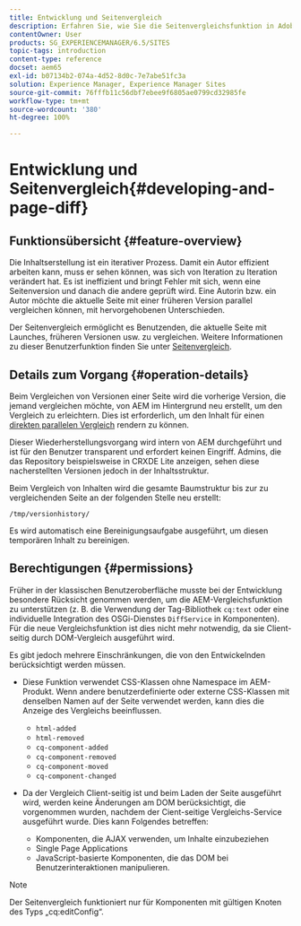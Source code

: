 ```yaml
---
title: Entwicklung und Seitenvergleich
description: Erfahren Sie, wie Sie die Seitenvergleichsfunktion in Adobe Experience Manager entwickeln und nutzen.
contentOwner: User
products: SG_EXPERIENCEMANAGER/6.5/SITES
topic-tags: introduction
content-type: reference
docset: aem65
exl-id: b07134b2-074a-4d52-8d0c-7e7abe51fc3a
solution: Experience Manager, Experience Manager Sites
source-git-commit: 76fffb11c56dbf7ebee9f6805ae0799cd32985fe
workflow-type: tm+mt
source-wordcount: '380'
ht-degree: 100%

---
```


# Entwicklung und Seitenvergleich{#developing-and-page-diff}

## Funktionsübersicht {#feature-overview}

Die Inhaltserstellung ist ein iterativer Prozess. Damit ein Autor effizient arbeiten kann, muss er sehen können, was sich von Iteration zu Iteration verändert hat. Es ist ineffizient und bringt Fehler mit sich, wenn eine Seitenversion und danach die andere geprüft wird. Eine Autorin bzw. ein Autor möchte die aktuelle Seite mit einer früheren Version parallel vergleichen können, mit hervorgehobenen Unterschieden.

Der Seitenvergleich ermöglicht es Benutzenden, die aktuelle Seite mit Launches, früheren Versionen usw. zu vergleichen. Weitere Informationen zu dieser Benutzerfunktion finden Sie unter [Seitenvergleich](/help/sites-authoring/page-diff.md).

## Details zum Vorgang {#operation-details}

Beim Vergleichen von Versionen einer Seite wird die vorherige Version, die jemand vergleichen möchte, von AEM im Hintergrund neu erstellt, um den Vergleich zu erleichtern. Dies ist erforderlich, um den Inhalt für einen [direkten parallelen Vergleich](/help/sites-developing/pagediff.md#operation-details) rendern zu können.

Dieser Wiederherstellungsvorgang wird intern von AEM durchgeführt und ist für den Benutzer transparent und erfordert keinen Eingriff. Admins, die das Repository beispielsweise in CRXDE Lite anzeigen, sehen diese nacherstellten Versionen jedoch in der Inhaltsstruktur.

Beim Vergleich von Inhalten wird die gesamte Baumstruktur bis zur zu vergleichenden Seite an der folgenden Stelle neu erstellt:

`/tmp/versionhistory/`

Es wird automatisch eine Bereinigungsaufgabe ausgeführt, um diesen temporären Inhalt zu bereinigen.

## Berechtigungen {#permissions}

Früher in der klassischen Benutzeroberfläche musste bei der Entwicklung besondere Rücksicht genommen werden, um die AEM-Vergleichsfunktion zu unterstützen (z. B. die Verwendung der Tag-Bibliothek `cq:text` oder eine individuelle Integration des OSGi-Dienstes `DiffService` in Komponenten). Für die neue Vergleichsfunktion ist dies nicht mehr notwendig, da sie Client-seitig durch DOM-Vergleich ausgeführt wird.

Es gibt jedoch mehrere Einschränkungen, die von den Entwickelnden berücksichtigt werden müssen.

* Diese Funktion verwendet CSS-Klassen ohne Namespace im AEM-Produkt. Wenn andere benutzerdefinierte oder externe CSS-Klassen mit denselben Namen auf der Seite verwendet werden, kann dies die Anzeige des Vergleichs beeinflussen.

   * `html-added`
   * `html-removed`
   * `cq-component-added`
   * `cq-component-removed`
   * `cq-component-moved`
   * `cq-component-changed`

* Da der Vergleich Client-seitig ist und beim Laden der Seite ausgeführt wird, werden keine Änderungen am DOM berücksichtigt, die vorgenommen wurden, nachdem der Cient-seitige Vergleichs-Service ausgeführt wurde. Dies kann Folgendes betreffen:

   * Komponenten, die AJAX verwenden, um Inhalte einzubeziehen
   * Single Page Applications
   * JavaScript-basierte Komponenten, die das DOM bei Benutzerinteraktionen manipulieren.

>[!NOTE]
>
>Der Seitenvergleich funktioniert nur für Komponenten mit gültigen Knoten des Typs „cq:editConfig“.

